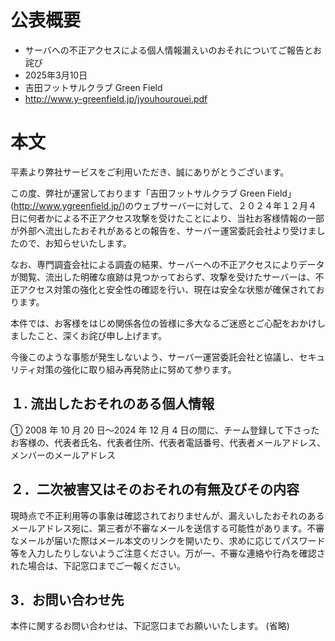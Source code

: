 # 公表概要
- サーバへの不正アクセスによる個人情報漏えいのおそれについてご報告とお詫び 
- 2025年3月10日
- 吉田フットサルクラブ Green Field
- http://www.y-greenfield.jp/jyouhourouei.pdf

# 本文
平素より弊社サービスをご利用いただき、誠にありがとうございます。

この度、弊社が運営しております「吉田フットサルクラブ Green Field」(http://www.ygreenfield.jp/)のウェブサーバーに対して、２０２４年１２月４日に何者かによる不正アクセス攻撃を受けたことにより、当社お客様情報の一部が外部へ流出したおそれがあるとの報告を、サーバー運営委託会社より受けましたので、お知らせいたします。

なお、専門調査会社による調査の結果、サーバーへの不正アクセスによりデータが閲覧、流出した明確な痕跡は見つかっておらず、攻撃を受けたサーバーは、不正アクセス対策の強化と安全性の確認を行い、現在は安全な状態が確保されております。

本件では、お客様をはじめ関係各位の皆様に多大なるご迷惑とご心配をおかけしましたこと、深くお詫び申し上げます。

今後このような事態が発生しないよう、サーバー運営委託会社と協議し、セキュリティ対策の強化に取り組み再発防止に努めて参ります。

## １. 流出したおそれのある個人情報
① 2008 年 10 月 20 日～2024 年 12 月 4 日の間に、チーム登録して下さったお客様の、代表者氏名、代表者住所、代表者電話番号、代表者メールアドレス、メンバーのメールアドレス

## ２．二次被害又はそのおそれの有無及びその内容
現時点で不正利用等の事象は確認されておりませんが、漏えいしたおそれのあるメールアドレス宛に、第三者が不審なメールを送信する可能性があります。不審なメールが届いた際はメール本文のリンクを開いたり、求めに応じてパスワード等を入力したりしないようご注意ください。万が一、不審な連絡や行為を確認された場合は、下記窓口までご一報ください。

## 3．お問い合わせ先
本件に関するお問い合わせは、下記窓口までお願いいたします。 
(省略)
